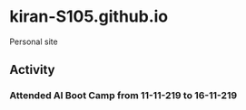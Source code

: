 # kiran-S105.github.io
Personal site
## Activity
### Attended AI Boot Camp from 11-11-219 to 16-11-219
